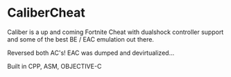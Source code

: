 # CaliberCheat

Caliber is a up and coming Fortnite Cheat with dualshock controller support and some of the best BE / EAC emulation out there.

Reversed both AC's! EAC was dumped and devirtualized...

Built in CPP, ASM, OBJECTIVE-C
